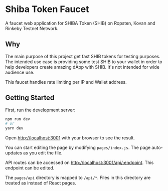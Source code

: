 
# Shiba Token Faucet

A faucet web application for SHIBA Token (SHIB) on Ropsten, Kovan and Rinkeby Testnet Network.

## Why

The main purpose of this project get fast SHIB tokens for testing purposes. The intended use case is providing some test SHIB to your wallet in order to help developers create amazing dApp with SHIB. It's not intended for wide audience use.

This faucet handles rate limiting per IP and Wallet address.

## Getting Started

First, run the development server:

```bash
npm run dev
# or
yarn dev
```

Open [http://localhost:3001](http://localhost:3001) with your browser to see the result.

You can start editing the page by modifying `pages/index.js`. The page auto-updates as you edit the file.

API routes can be accessed on [http://localhost:3001/api/:endpoint](http://localhost:3001/api/:endpoint). This endpoint can be edited.

The `pages/api` directory is mapped to `/api/*`. Files in this directory are treated as instead of React pages.